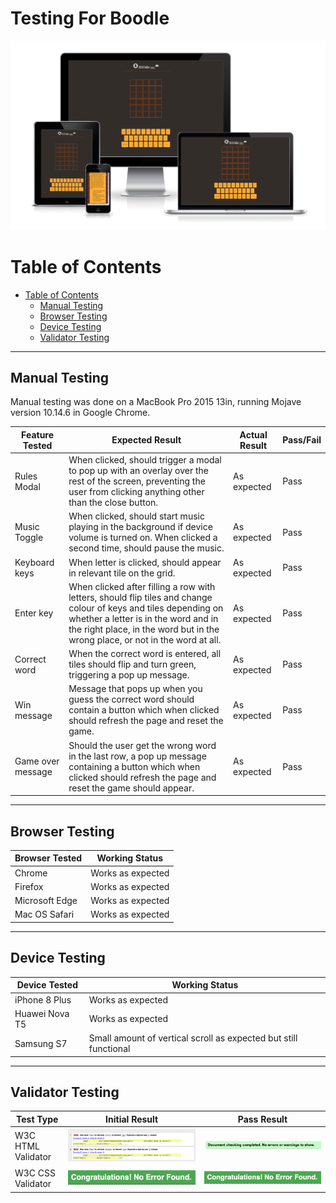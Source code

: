 <h1> Testing For Boodle </h1>

![amiresponsive](docs/readme_images/amiresponsive.png)

# Table of Contents
- [Table of Contents](#table-of-contents)
  - [Manual Testing](#manual-testing)
  - [Browser Testing](#browser-testing)
  - [Device Testing](#device-testing)
  - [Validator Testing](#validator-testing)

<hr>

## Manual Testing
Manual testing was done on a MacBook Pro 2015 13in, running Mojave version 10.14.6 in Google Chrome.

Feature Tested | Expected Result | Actual Result | Pass/Fail
---------------|-----------------|---------------|----------
Rules Modal | When clicked, should trigger a modal to pop up with an overlay over the rest of the screen, preventing the user from clicking anything other than the close button. | As expected | Pass
Music Toggle | When clicked, should start music playing in the background if device volume is turned on. When clicked a second time, should pause the music. | As expected | Pass
Keyboard keys | When letter is clicked, should appear in relevant tile on the grid. | As expected | Pass
Enter key | When clicked after filling a row with letters, should flip tiles and change colour of keys and tiles depending on whether a letter is in the word and in the right place, in the word but in the wrong place, or not in the word at all. | As expected | Pass
Correct word | When the correct word is entered, all tiles should flip and turn green, triggering a pop up message. | As expected | Pass
Win message | Message that pops up when you guess the correct word should contain a button which when clicked should refresh the page and reset the game. | As expected | Pass
Game over message | Should the user get the wrong word in the last row, a pop up message containing a button which when clicked should refresh the page and reset the game should appear. | As expected | Pass

<hr>


## Browser Testing 
Browser Tested | Working Status
---------------|---------------
Chrome | Works as expected
Firefox | Works as expected
Microsoft Edge | Works as expected
Mac OS Safari | Works as expected

<hr>


## Device Testing
Device Tested | Working Status
--------------|---------------
iPhone 8 Plus | Works as expected
Huawei Nova T5 | Works as expected
Samsung S7 | Small amount of vertical scroll as expected but still functional


<hr>

## Validator Testing

Test Type | Initial Result | Pass Result
----------|----------------|------------
W3C HTML Validator | ![initial-w3c-result](docs/testing_images/initial-w3c-result.png) | ![final-w3c-result](docs/testing_images/final-w3c-result.png)
W3C CSS Validator | ![css-result](docs/testing_images/css-result.png) | ![css-result](docs/testing_images/css-result.png)